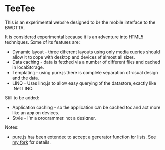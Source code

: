 TeeTee
======

This is an experimental website designed to be the mobile interface to the BWDTTA.

It is considered experimental because it is an adventure into HTML5 techniques. Some of its features are:

 * Dynamic layout - three different layouts using only media queries should allow it to cope with desktop and devices of almost all sizes.
 * Data caching - data is fetched via a number of different files and cached in localStorage.
 * Templating - using pure.js there is complete separation of visual design and the data.
 * LINQ - Uses linq.js to allow easy querying of the datastore, exactly like .Net LINQ.

Still to be added:

 * Application caching - so the application can be cached too and act more like an app on devices.
 * Style - I'm a programmer, not a designer.


Notes:
 * pure.js has been extended to accept a generator function for lists. See [my fork](https://github.com/Technium/pure) for details.
